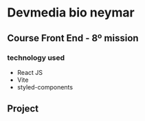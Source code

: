 # Devmedia bio neymar

## Course Front End - 8º mission

### technology used
<ul>
   <li>React JS</li>
   <li>Vite</li>
   <li>styled-components</li>
</ul>

## Project